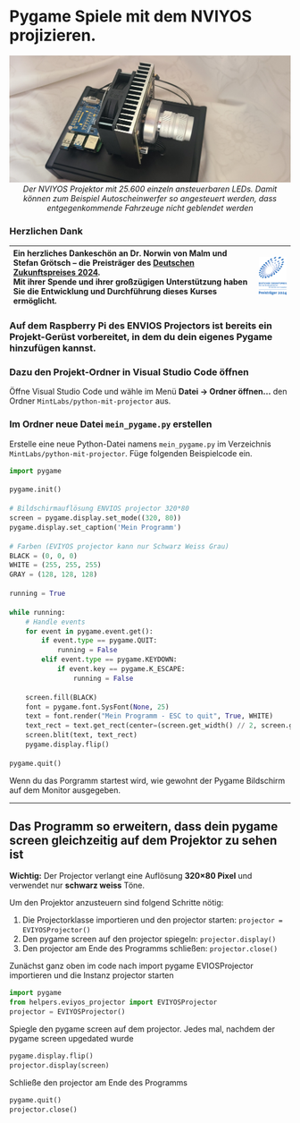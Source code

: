 
# Pygame Spiele mit dem NVIYOS projizieren.  

<p align="center">
    <img src="assets/Projektor.jpg" alt="Projektor"/>
    <br/>
    <em>Der NVIYOS Projektor mit 25.600 einzeln ansteuerbaren LEDs. Damit können zum Beispiel Autoscheinwerfer so angesteuert werden, dass entgegenkommende Fahrzeuge nicht geblendet werden</em>
</p>


### Herzlichen Dank
| Ein herzliches Dankeschön an Dr. Norwin von Malm und Stefan Grötsch – die Preisträger des [Deutschen Zukunftspreises 2024](https://www.deutscher-zukunftspreis.de/de/team-1-2024).<br>Mit ihrer Spende und ihrer großzügigen Unterstützung haben Sie die Entwicklung und Durchführung dieses Kurses ermöglicht. | <img src="assets/DZP_Logo_2.svg" alt="DZP Logo" width="120"/> |
|:---|:---:|


### Auf dem Raspberry Pi des ENVIOS Projectors ist bereits ein Projekt-Gerüst vorbereitet, in dem du dein eigenes Pygame hinzufügen kannst. 

### Dazu den Projekt-Ordner in Visual Studio Code öffnen

Öffne Visual Studio Code und wähle im Menü **Datei → Ordner öffnen...** den Ordner `MintLabs/python-mit-projector` aus.  

### Im Ordner neue Datei `mein_pygame.py` erstellen

Erstelle eine neue Python-Datei namens `mein_pygame.py` im Verzeichnis `MintLabs/python-mit-projector`. Füge folgenden Beispielcode ein.



```python
import pygame

pygame.init()

# Bildschirmauflösung ENVIOS projector 320*80
screen = pygame.display.set_mode((320, 80))
pygame.display.set_caption('Mein Programm')

# Farben (EVIYOS projector kann nur Schwarz Weiss Grau)
BLACK = (0, 0, 0)
WHITE = (255, 255, 255)
GRAY = (128, 128, 128)

running = True

while running:
    # Handle events
    for event in pygame.event.get():
        if event.type == pygame.QUIT:
            running = False
        elif event.type == pygame.KEYDOWN:
            if event.key == pygame.K_ESCAPE:
                running = False

    screen.fill(BLACK)
    font = pygame.font.SysFont(None, 25)
    text = font.render("Mein Programm - ESC to quit", True, WHITE)
    text_rect = text.get_rect(center=(screen.get_width() // 2, screen.get_height() // 2))
    screen.blit(text, text_rect)
    pygame.display.flip()

pygame.quit()
```

Wenn du das Porgramm startest wird, wie gewohnt der Pygame Bildschirm auf dem Monitor ausgegeben.


---
## Das Programm so erweitern, dass dein pygame screen gleichzeitig auf dem Projektor zu sehen ist

**Wichtig:** Der Projector verlangt eine Auflösung **320×80 Pixel** und verwendet nur **schwarz weiss** Töne. 

Um den Projektor anzusteuern sind folgend Schritte nötig:
1. Die Projectorklasse importieren und den projector starten: `projector = EVIYOSProjector()`
2. Den pygame screen auf den projector spiegeln: `projector.display()`
4. Den projector am Ende des Programms schließen: `projector.close()`



Zunächst ganz oben im code nach import pygame EVIOSProjector importieren und die Instanz projector starten

```python
import pygame
from helpers.eviyos_projector import EVIYOSProjector
projector = EVIYOSProjector()
```


Spiegle den pygame screen auf dem projector. Jedes mal, nachdem der pygame screen upgedated wurde
```python
pygame.display.flip()
projector.display(screen)
```

Schließe den projector am Ende des Programms
```python
pygame.quit()
projector.close()
```

